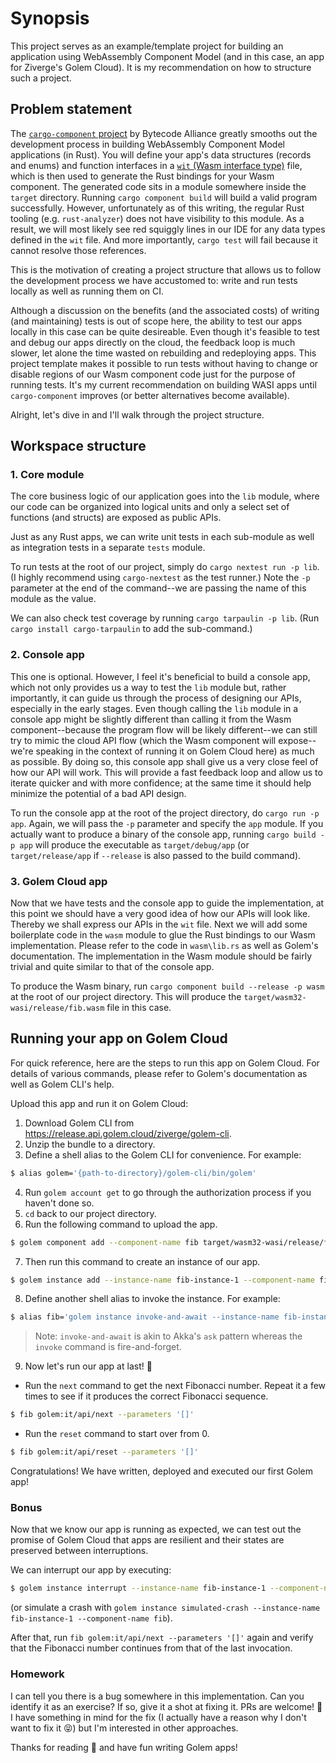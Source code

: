 # Synopsis

This project serves as an example/template project for building an application using WebAssembly Component Model (and in this case, an app for Ziverge's Golem Cloud).  It is my recommendation on how to structure such a project.

## Problem statement

The [`cargo-component` project](https://github.com/bytecodealliance/cargo-component) by Bytecode Alliance greatly smooths out the development process in building WebAssembly Component Model applications (in Rust).  You will define your app's data structures (records and enums) and function interfaces in a [`wit` (Wasm interface type)](https://github.com/WebAssembly/component-model/blob/main/design/mvp/WIT.md) file, which is then used to generate the Rust bindings for your Wasm component.  The generated code sits in a module somewhere inside the `target` directory.  Running `cargo component build` will build a valid program successfully.  However, unfortunately as of this writing, the regular Rust tooling (e.g. `rust-analyzer`) does not have visibility to this module.  As a result, we will most likely see red squiggly lines in our IDE for any data types defined in the `wit` file. And more importantly, `cargo test` will fail because it cannot resolve those references.

This is the motivation of creating a project structure that allows us to follow the development process we have accustomed to: write and run tests locally as well as running them on CI.

Although a discussion on the benefits (and the associated costs) of writing (and maintaining) tests is out of scope here, the ability to test our apps locally in this case can be quite desireable.  Even though it's feasible to test and debug our apps directly on the cloud, the feedback loop is much slower, let alone the time wasted on rebuilding and redeploying apps.  This project template makes it possible to run tests without having to change or disable regions of our Wasm component code just for the purpose of running tests.  It's my current recommendation on building WASI apps until `cargo-component` improves (or better alternatives become available).

Alright, let's dive in and I'll walk through the project structure.

## Workspace structure

### 1. Core module

The core business logic of our application goes into the `lib` module, where our code can be organized into logical units and only a select set of functions (and structs) are exposed as public APIs.

Just as any Rust apps, we can write unit tests in each sub-module as well as integration tests in a separate `tests` module.

To run tests at the root of our project, simply do `cargo nextest run -p lib`. (I highly recommend using `cargo-nextest` as the test runner.)  Note the `-p` parameter at the end of the command--we are passing the name of this module as the value.

We can also check test coverage by running `cargo tarpaulin -p lib`. (Run `cargo install cargo-tarpaulin` to add the sub-command.)

### 2. Console app

This one is optional.  However, I feel it's beneficial to build a console app, which not only provides us a way to test the `lib` module but, rather importantly, it can guide us through the process of designing our APIs, especially in the early stages.  Even though calling the `lib` module in a console app might be slightly different than calling it from the Wasm component--because the program flow will be likely different--we can still try to mimic the cloud API flow (which the Wasm component will expose--we're speaking in the context of running it on Golem Cloud here) as much as possible.  By doing so, this console app shall give us a very close feel of how our API will work.  This will provide a fast feedback loop and allow us to iterate quicker and with more confidence; at the same time it should help minimize the potential of a bad API design.

To run the console app at the root of the project directory, do `cargo run -p app`. Again, we will pass the `-p` parameter and specify the `app` module.  If you actually want to produce a binary of the console app, running `cargo build -p app` will produce the executable as `target/debug/app` (or `target/release/app` if `--release` is also passed to the build command).

### 3. Golem Cloud app

Now that we have tests and the console app to guide the implementation, at this point we should have a very good idea of how our APIs will look like.  Thereby we shall express our APIs in the `wit` file.  Next we will add some boilerplate code in the `wasm` module to glue the Rust bindings to our Wasm implementation. Please refer to the code in `wasm\lib.rs` as well as Golem's documentation.  The implementation in the Wasm module should be fairly trivial and quite similar to that of the console app.

To produce the Wasm binary, run `cargo component build --release -p wasm` at the root of our project directory.  This will produce the `target/wasm32-wasi/release/fib.wasm` file in this case.

## Running your app on Golem Cloud

For quick reference, here are the steps to run this app on Golem Cloud.  For details of various commands, please refer to Golem's documentation as well as Golem CLI's help.

Upload this app and run it on Golem Cloud:

1. Download Golem CLI from https://release.api.golem.cloud/ziverge/golem-cli.
2. Unzip the bundle to a directory.
3. Define a shell alias to the Golem CLI for convenience. For example:

  ```bash
  $ alias golem='{path-to-directory}/golem-cli/bin/golem'
  ```

4. Run `golem account get` to go through the authorization process if you haven't done so.
5. `cd` back to our project directory.
6. Run the following command to upload the app.

  ```bash
  $ golem component add --component-name fib target/wasm32-wasi/release/fib.wasm
  ```

7. Then run this command to create an instance of our app.

  ```bash
  $ golem instance add --instance-name fib-instance-1 --component-name fib
  ```

8. Define another shell alias to invoke the instance. For example:

  ```bash
  $ alias fib='golem instance invoke-and-await --instance-name fib-instance-1 --component-name fib --function $*'
  ```

> Note: `invoke-and-await` is akin to Akka's `ask` pattern whereas the `invoke` command is fire-and-forget.

9. Now let's run our app at last! 🎉

  * Run the `next` command to get the next Fibonacci number. Repeat it a few times to see if it produces the correct Fibonacci sequence.

  ```bash
  $ fib golem:it/api/next --parameters '[]'
  ```

  * Run the `reset` command to start over from 0.

  ```bash
  $ fib golem:it/api/reset --parameters '[]'
  ```

Congratulations! We have written, deployed and executed our first Golem app!

### Bonus

Now that we know our app is running as expected, we can test out the promise of Golem Cloud that apps are resilient and their states are preserved between interruptions.

We can interrupt our app by executing:

  ```bash
  $ golem instance interrupt --instance-name fib-instance-1 --component-name fib
  ```

 (or simulate a crash with `golem instance simulated-crash --instance-name fib-instance-1 --component-name fib`).

 After that, run `fib golem:it/api/next --parameters '[]'` again and verify that the Fibonacci number continues from that of the last invocation.

### Homework

I can tell you there is a bug somewhere in this implementation.  Can you identify it as an exercise?  If so, give it a shot at fixing it.  PRs are welcome! 🙂 I have something in mind for the fix (I actually have a reason why I don't want to fix it 😝) but I'm interested in other approaches.

Thanks for reading 🙏 and have fun writing Golem apps!
